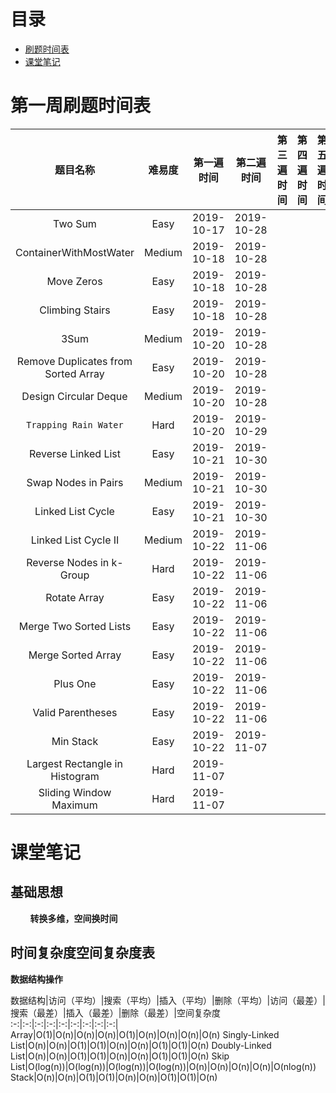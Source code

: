 # 目录

* <a href="#datetime">刷题时间表</a>
* <a href="#note">课堂笔记</a>

<a id="datetime" name="datetime"></a> 

# 第一周刷题时间表

题目名称|难易度|第一遍时间|第二遍时间|第三遍时间|第四遍时间|第五遍时间|地址
:-:|:-:|:-:|:-:|:-:|:-:|:-:|:-:
Two Sum|Easy|2019-10-17|2019-10-28||||https://leetcode.com/problems/two-sum/
ContainerWithMostWater|Medium|2019-10-18|2019-10-28||||https://leetcode.com/problems/container-with-most-water/submissions/
Move Zeros|Easy|2019-10-18|2019-10-28||||https://leetcode.com/problems/move-zeroes/
Climbing Stairs|Easy|2019-10-18|2019-10-28||||https://leetcode.com/problems/climbing-stairs/
3Sum|Medium|2019-10-20|2019-10-28||||https://leetcode.com/problems/3sum/
Remove Duplicates from Sorted Array|Easy|2019-10-20|2019-10-28||||https://leetcode.com/problems/remove-duplicates-from-sorted-array/
Design Circular Deque|Medium|2019-10-20|2019-10-28||||https://leetcode.com/problems/design-circular-deque/
`Trapping Rain Water`|Hard|2019-10-20|2019-10-29||||https://leetcode.com/problems/trapping-rain-water/
Reverse Linked List|Easy|2019-10-21|2019-10-30||||https://leetcode.com/problems/reverse-linked-list/
Swap Nodes in Pairs|Medium|2019-10-21|2019-10-30||||https://leetcode.com/problems/swap-nodes-in-pairs/
Linked List Cycle|Easy|2019-10-21|2019-10-30||||https://leetcode.com/problems/linked-list-cycle/
Linked List Cycle II|Medium|2019-10-22|2019-11-06||||https://leetcode.com/problems/linked-list-cycle-ii
Reverse Nodes in k-Group|Hard|2019-10-22|2019-11-06||||https://leetcode.com/problems/reverse-nodes-in-k-group/
Rotate Array|Easy|2019-10-22|2019-11-06||||https://leetcode.com/problems/rotate-array/
Merge Two Sorted Lists|Easy|2019-10-22|2019-11-06||||https://leetcode.com/problems/merge-two-sorted-lists/
Merge Sorted Array|Easy|2019-10-22|2019-11-06||||https://leetcode.com/problems/merge-sorted-array/
Plus One|Easy|2019-10-22|2019-11-06||||https://leetcode.com/problems/plus-one/
Valid Parentheses|Easy|2019-10-22|2019-11-06||||https://leetcode.com/problems/valid-parentheses/
Min Stack|Easy|2019-10-22|2019-11-07||||https://leetcode.com/problems/min-stack/
Largest Rectangle in Histogram|Hard|2019-11-07|||||https://leetcode.com/problems/largest-rectangle-in-histogram/
Sliding Window Maximum|Hard|2019-11-07|||||https://leetcode.com/problems/sliding-window-maximum/

<a id="note" name="note"></a>

# 课堂笔记

## 基础思想
&nbsp;&nbsp;&nbsp;&nbsp;&nbsp;&nbsp;&nbsp;&nbsp;**转换多维，空间换时间**

## 时间复杂度空间复杂度表

**数据结构操作**

数据结构|访问（平均）|搜索（平均）|插入（平均）|删除（平均）|访问（最差）|搜索（最差）|插入（最差）|删除（最差）|空间复杂度
:-:|:-:|:-:|:-:|:-:|:-:|:-:|:-:|:-:|
Array|O(1)|O(n)|O(n)|O(n)|O(1)|O(n)|O(n)|O(n)|O(n)
Singly-Linked List|O(n)|O(n)|O(1)|O(1)|O(n)|O(n)|O(1)|O(1)|O(n)
Doubly-Linked List|O(n)|O(n)|O(1)|O(1)|O(n)|O(n)|O(1)|O(1)|O(n)
Skip List|O(log(n))|O(log(n))|O(log(n))|O(log(n))|O(n)|O(n)|O(n)|O(n)|O(nlog(n))
Stack|O(n)|O(n)|O(1)|O(1)|O(n)|O(n)|O(1)|O(1)|O(n)


